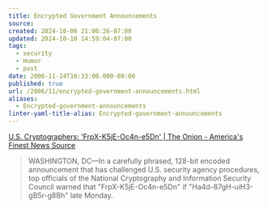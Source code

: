 ```yaml
---
title: Encrypted Government Announcements
source: 
created: 2024-10-06 21:06:26-07:00
updated: 2024-10-10 14:59:04-07:00
tags:
  - security
  - Humor
  - post
date: 2006-11-24T16:33:00.000-08:00
published: true
url: /2006/11/encrypted-government-announcements.html
aliases:
  - Encrypted-government-announcements
linter-yaml-title-alias: Encrypted-government-announcements
---
```



  
[U.S. Cryptographers: 'FrpX-K5jE-Oc4n-e5Dn' | The Onion - America's Finest News Source](https://www.theonion.com/content/node/53928)  

> WASHINGTON, DC—In a carefully phrased, 128-bit encoded announcement that has challenged U.S. security agency procedures, top officials of the National Cryptography and Information Security Council warned that "FrpX-K5jE-Oc4n-e5Dn" if "Ha4d-87gH-uiH3-gB5r-g8Bh" late Monday.